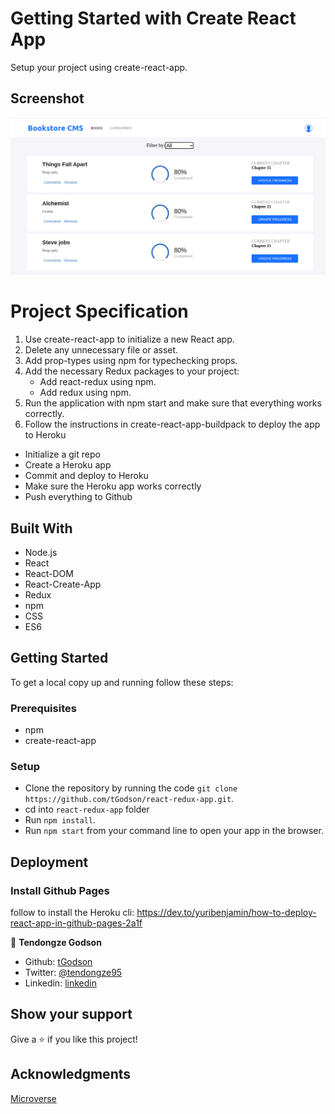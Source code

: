 # Getting Started with Create React App

Setup your project using create-react-app.
## Screenshot

![screenshot](app_screenshot.png)

# Project Specification

1. Use create-react-app to initialize a new React app.
2. Delete any unnecessary file or asset.
3. Add prop-types using npm for typechecking props.
4. Add the necessary Redux packages to your project:
   - Add react-redux using npm.
   - Add redux using npm.
5. Run the application with npm start and make sure that everything works correctly.
6. Follow the instructions in create-react-app-buildpack to deploy the app to Heroku
  - Initialize a git repo
  - Create a Heroku app
  - Commit and deploy to Heroku
  - Make sure the Heroku app works correctly
  - Push everything to Github

## Built With

- Node.js
- React
- React-DOM
- React-Create-App
- Redux
- npm
- CSS
- ES6

## Getting Started

To get a local copy up and running follow these steps:

### Prerequisites

- npm
- create-react-app

### Setup

- Clone the repository by running the code `git clone https://github.com/tGodson/react-redux-app.git`.
- cd into `react-redux-app` folder
- Run `npm install`.
- Run `npm start` from your command line to open your app in the browser.

## Deployment

### Install Github Pages

follow to install the Heroku cli: https://dev.to/yuribenjamin/how-to-deploy-react-app-in-github-pages-2a1f


👤 **Tendongze Godson**

- Github: [tGodson](https://github.com/tGodson)
- Twitter: [@tendongze95](https://twitter.com/tendongze95)
- Linkedin: [linkedin](https://www.linkedin.com/in/tendongzegodson)

## Show your support

Give a ⭐️ if you like this project!

## Acknowledgments

[Microverse](www.microverse.org)

